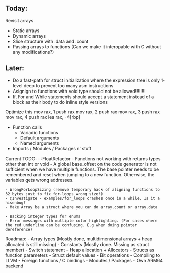Today:
-------------

Revisit arrays
  - Static arrays
  - Dynamic arrays
  - Slice structure with .data and .count
  - Passing arrays to functions (Can we make it interopable with C without any modifications?)



Later:
-------------
- Do a fast-path for struct initialization where the expression tree is only 1-level deep to prevent too many asm instructions
- Asignign to functions with void type should not be allowed!!!!!!!!
- If, For and While statements should accept a statement instead of a block as their body to do inline style versions

Optimize this
mov		rax, 1
push		rax
mov		rax, 2
push		rax
mov		rax, 3
push		rax
mov		rax, 4
push		rax
lea		rax, -4[rbp]


- Function calls
   - Variadic functions
   - Default arguments
   - Named arguments
- Imports / Modules / Packages n' stuff

Current TODO:
    - :FloatRefactor
    - Functions not working with returns types other than int or void
    - A global base_offset on the code generator is not sufficient when we have multiple functions.
      The base pointer needs to be remembered and reset when jumping to a new function. Otherwise,
      the variables gets wrong addresses.

    - WrongForLoopSizing (remove temporary hack of aligning functions to 32 bytes just to fix for-loops wrong size!)
    - @Investigate - examples/for_loops crashes once in a while. Is it a hisenbug?
    - Make Array be a struct where you can do array.count or array.data

    - Backing integer types for enums
    - Error messages with multiple color highlighting. (For cases where the red underline can be confusing. E.g when doing pointer dereference)

Roadmap:
    - Array types (Mostly done, multidimensional arrays + heap allocated is still missing)
    - Constants (Mostly done. Missing as struct member)
    - Switch statement
    - Heap allocation + Allocators
    - Structs as function parameters
    - Struct default values
    - Bit operations
    - Compiling to LLVM
    - Foreign functions / C bindings
    - Modules / Packages
    - Own ARM64 backend
